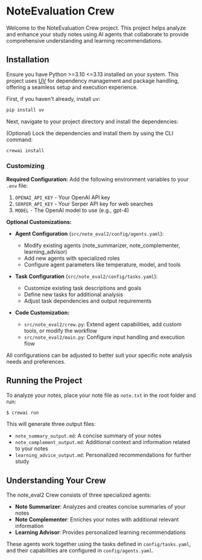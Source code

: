 # NoteEvaluation Crew

Welcome to the NoteEvaluation Crew project. This project helps analyze and enhance your study notes using AI agents that collaborate to provide comprehensive understanding and learning recommendations.

## Installation

Ensure you have Python >=3.10 <=3.13 installed on your system. This project uses [UV](https://docs.astral.sh/uv/) for dependency management and package handling, offering a seamless setup and execution experience.

First, if you haven't already, install uv:

```bash
pip install uv
```

Next, navigate to your project directory and install the dependencies:

(Optional) Lock the dependencies and install them by using the CLI command:
```bash
crewai install
```
### Customizing

**Required Configuration:**
Add the following environment variables to your `.env` file:
1. `OPENAI_API_KEY` - Your OpenAI API key
2. `SERPER_API_KEY` - Your Serper API key for web searches
3. `MODEL` - The OpenAI model to use (e.g., gpt-4)

**Optional Customizations:**
- **Agent Configuration** (`src/note_eval2/config/agents.yaml`):
  - Modify existing agents (note_summarizer, note_complementer, learning_advisor)
  - Add new agents with specialized roles
  - Configure agent parameters like temperature, model, and tools

- **Task Configuration** (`src/note_eval2/config/tasks.yaml`):
  - Customize existing task descriptions and goals
  - Define new tasks for additional analysis
  - Adjust task dependencies and output requirements

- **Code Customization:**
  - `src/note_eval2/crew.py`: Extend agent capabilities, add custom tools, or modify the workflow
  - `src/note_eval2/main.py`: Configure input handling and execution flow

All configurations can be adjusted to better suit your specific note analysis needs and preferences.

## Running the Project

To analyze your notes, place your note file as `note.txt` in the root folder and run:

```bash
$ crewai run
```

This will generate three output files:
- `note_summary_output.md`: A concise summary of your notes
- `note_complement_output.md`: Additional context and information related to your notes
- `learning_advice_output.md`: Personalized recommendations for further study

## Understanding Your Crew

The note_eval2 Crew consists of three specialized agents:
- **Note Summarizer**: Analyzes and creates concise summaries of your notes
- **Note Complementer**: Enriches your notes with additional relevant information
- **Learning Advisor**: Provides personalized learning recommendations

These agents work together using the tasks defined in `config/tasks.yaml`, and their capabilities are configured in `config/agents.yaml`.